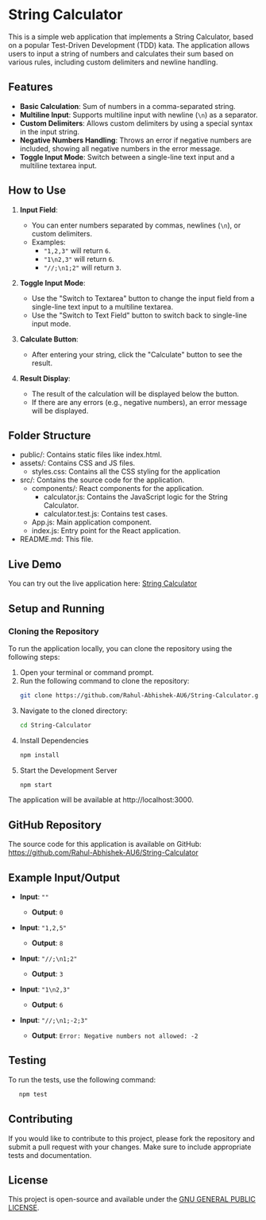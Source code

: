 # String Calculator

This is a simple web application that implements a String Calculator, based on a popular Test-Driven Development (TDD) kata. The application allows users to input a string of numbers and calculates their sum based on various rules, including custom delimiters and newline handling.

## Features

- **Basic Calculation**: Sum of numbers in a comma-separated string.
- **Multiline Input**: Supports multiline input with newline (`\n`) as a separator.
- **Custom Delimiters**: Allows custom delimiters by using a special syntax in the input string.
- **Negative Numbers Handling**: Throws an error if negative numbers are included, showing all negative numbers in the error message.
- **Toggle Input Mode**: Switch between a single-line text input and a multiline textarea input.

## How to Use

1. **Input Field**: 
   - You can enter numbers separated by commas, newlines (`\n`), or custom delimiters.
   - Examples:
     - `"1,2,3"` will return `6`.
     - `"1\n2,3"` will return `6`.
     - `"//;\n1;2"` will return `3`.

2. **Toggle Input Mode**:
   - Use the "Switch to Textarea" button to change the input field from a single-line text input to a multiline textarea.
   - Use the "Switch to Text Field" button to switch back to single-line input mode.

3. **Calculate Button**:
   - After entering your string, click the "Calculate" button to see the result.

4. **Result Display**:
   - The result of the calculation will be displayed below the button.
   - If there are any errors (e.g., negative numbers), an error message will be displayed.

## Folder Structure

- public/: Contains static files like index.html.
- assets/: Contains CSS and JS files.
  - styles.css: Contains all the CSS styling for the application
- src/: Contains the source code for the application.
  - components/: React components for the application.
    - calculator.js: Contains the JavaScript logic for the String Calculator.
    - calculator.test.js: Contains test cases.
  - App.js: Main application component.
  - index.js: Entry point for the React application.
- README.md: This file.

## Live Demo

You can try out the live application here: [String Calculator](https://main--string-calculator.netlify.app/)

## Setup and Running

### Cloning the Repository

To run the application locally, you can clone the repository using the following steps:

1. Open your terminal or command prompt.
2. Run the following command to clone the repository:
   ```bash
   git clone https://github.com/Rahul-Abhishek-AU6/String-Calculator.git
3. Navigate to the cloned directory:
   ```bash
   cd String-Calculator
4. Install Dependencies
   ```bash
   npm install
5. Start the Development Server
   ```bash
   npm start

The application will be available at http://localhost:3000.


## GitHub Repository
The source code for this application is available on GitHub: https://github.com/Rahul-Abhishek-AU6/String-Calculator

## Example Input/Output

- **Input**: `""`
  - **Output**: `0`

- **Input**: `"1,2,5"`
  - **Output**: `8`

- **Input**: `"//;\n1;2"`
  - **Output**: `3`

- **Input**: `"1\n2,3"`
  - **Output**: `6`

- **Input**: `"//;\n1;-2;3"`
  - **Output**: `Error: Negative numbers not allowed: -2`

## Testing
To run the tests, use the following command:

```bash
   npm test
   ```

## Contributing
If you would like to contribute to this project, please fork the repository and submit a pull request with your changes. Make sure to include appropriate tests and documentation.

## License

This project is open-source and available under the [GNU GENERAL PUBLIC LICENSE](LICENSE).
